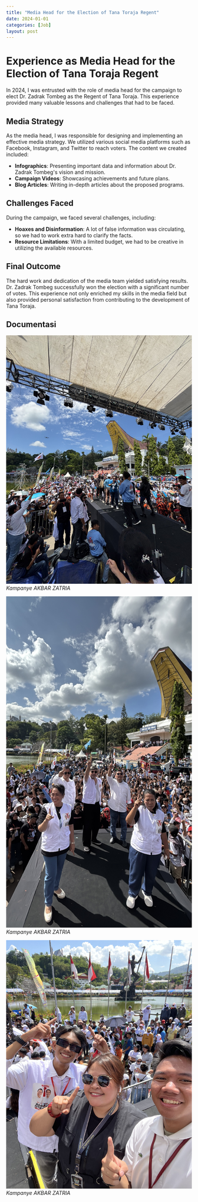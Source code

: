 ```yaml
---
title: "Media Head for the Election of Tana Toraja Regent"
date: 2024-01-01
categories: [Job]
layout: post
---
```

# Experience as Media Head for the Election of Tana Toraja Regent

In 2024, I was entrusted with the role of media head for the campaign to elect Dr. Zadrak Tombeg as the Regent of Tana Toraja. This experience provided many valuable lessons and challenges that had to be faced.

## Media Strategy

As the media head, I was responsible for designing and implementing an effective media strategy. We utilized various social media platforms such as Facebook, Instagram, and Twitter to reach voters. The content we created included:

- **Infographics**: Presenting important data and information about Dr. Zadrak Tombeg's vision and mission.
- **Campaign Videos**: Showcasing achievements and future plans.
- **Blog Articles**: Writing in-depth articles about the proposed programs.

## Challenges Faced

During the campaign, we faced several challenges, including:

- **Hoaxes and Disinformation**: A lot of false information was circulating, so we had to work extra hard to clarify the facts.
- **Resource Limitations**: With a limited budget, we had to be creative in utilizing the available resources.

## Final Outcome

The hard work and dedication of the media team yielded satisfying results. Dr. Zadrak Tombeg successfully won the election with a significant number of votes. This experience not only enriched my skills in the media field but also provided personal satisfaction from contributing to the development of Tana Toraja.

## Documentasi
![Desktop View](/assets/img/IMG_1252.jpg)
*Kampanye AKBAR ZATRIA* 

![Desktop View](/assets/img/IMG_1354.jpg)
*Kampanye AKBAR ZATRIA* 

![Desktop View](/assets/img/IMG_7041.jpg)
*Kampanye AKBAR ZATRIA* 